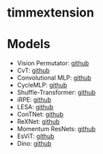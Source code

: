 # timmextension

# Models
- Vision Permutator: [github](https://github.com/Andrew-Qibin/VisionPermutator)
- CvT: [github](https://github.com/microsoft/CvT)
- Convolutional MLP: [github](https://github.com/SHI-Labs/Convolutional-MLPs)
- CycleMLP: [github](https://github.com/ShoufaChen/CycleMLP)
- Shuffle-Transformer: [github](https://github.com/mulinmeng/Shuffle-Transformer)
- iRPE: [github](https://github.com/microsoft/Cream)
- LESA: [github](https://github.com/Chenglin-Yang/LESA_classification)
- ConTNet: [github](https://github.com/yan-hao-tian/ConTNet)
- ReXNet: [github](https://github.com/clovaai/rexnet)
- Momentum ResNets: [github](https://github.com/michaelsdr/momentumnet)
- EsViT: [github](https://github.com/microsoft/esvit)
- Dino: [github](https://github.com/facebookresearch/dino)
